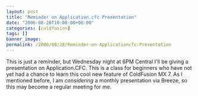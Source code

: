```yaml
---
layout: post
title: "Reminder on Application.cfc Presentation"
date: "2006-08-28T10:08:00+06:00"
categories: [coldfusion]
tags: []
banner_image: 
permalink: /2006/08/28/Reminder-on-Applicationcfc-Presentation
---
```


This is just a reminder, but Wednesday night at 6PM Central I'll be giving a presentation on Application.CFC. This is a class for beginners who have not yet had a chance to learn this cool new feature of ColdFusion MX 7. As I mentioned before, I am <i>considering</i> a monthly presentation via Breeze, so this may become a regular meeting for me.